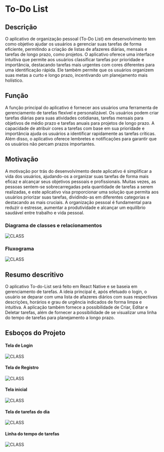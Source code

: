 # To-Do List
## Descrição
O aplicativo de organização pessoal (To-Do List) em desenvolvimento tem como objetivo ajudar os usuários a gerenciar suas tarefas de forma eficiente, permitindo a criação de listas de afazeres diárias, mensais e tarefas de longo prazo, como projetos. O aplicativo oferece uma interface intuitiva que permite aos usuários classificar tarefas por prioridade e importância, destacando tarefas mais urgentes com cores diferentes para uma identificação rápida. Ele também permite que os usuários organizem suas metas a curto e longo prazo, incentivando um planejamento mais holístico.

## Função
A função principal do aplicativo é fornecer aos usuários uma ferramenta de gerenciamento de tarefas flexível e personalizável. Os usuários podem criar tarefas diárias para suas atividades cotidianas, tarefas mensais para objetivos de médio prazo e tarefas anuais para projetos de longo prazo. A capacidade de atribuir cores a tarefas com base em sua prioridade e importância ajuda os usuários a identificar rapidamente as tarefas críticas. Além disso, o aplicativo oferece lembretes e notificações para garantir que os usuários não percam prazos importantes.

## Motivação
A motivação por trás do desenvolvimento deste aplicativo é simplificar a vida dos usuários, ajudando-os a organizar suas tarefas de forma mais eficaz e alcançar seus objetivos pessoais e profissionais. Muitas vezes, as pessoas sentem-se sobrecarregadas pela quantidade de tarefas a serem realizadas, e este aplicativo visa proporcionar uma solução que permita aos usuários priorizar suas tarefas, dividindo-as em diferentes categorias e destacando as mais cruciais. A organização pessoal é fundamental para reduzir o estresse, aumentar a produtividade e alcançar um equilíbrio saudável entre trabalho e vida pessoal.

### Diagrama de classes e relacionamentos
![CLASS](.Imagens/Class.png)

### Fluxograma
![CLASS](.Imagens/Flux.png)

## Resumo descritivo
O aplicativo To-do-List será feito em React Native e se baseia em gerenciamento de tarefas. A ideia principal é, após efetuado o login, o usuário se deparar com uma lista de afazeres diários com suas respectivas descrições, horários e grau de urgência indicados de forma limpa e intuitiva. A aplicação também fornece a possibilidade de Criar, Editar e Deletar tarefas, além de fornecer a possibilidade de se visualizar uma linha do tempo de tarefas para planejamento a longo prazo.

## Esboços do Projeto
#### Tela de Login
![CLASS](.Imagens/Login.jpeg)

#### Tela de Registro
![CLASS](.Imagens/Cadastro.jpeg)

#### Tela inicial
![CLASS](.Imagens/Tela_Inicial.jpeg)

#### Tela de tarefas do dia
![CLASS](.Imagens/Tarefa_diara.jpeg)

#### Linha do tempo de tarefas
![CLASS](.Imagens/Tarefa_calendario.jpeg)
